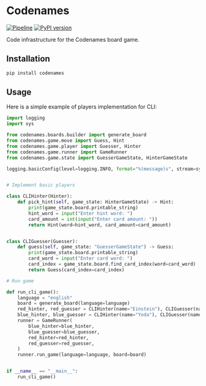 # Codenames

[![Pipeline](https://github.com/asaf-kali/codenames/actions/workflows/pipeline.yml/badge.svg)](https://github.com/asaf-kali/codenames/actions/workflows/pipeline.yml)
[![PyPI version](https://badge.fury.io/py/codenames.svg)](https://badge.fury.io/py/codenames)

Code infrastructure for the Codenames board game.


## Installation

```bash
pip install codenames
```

## Usage

Here is a simple example of players implementation for CLI:
```python
import logging
import sys

from codenames.boards.builder import generate_board
from codenames.game.move import Guess, Hint
from codenames.game.player import Guesser, Hinter
from codenames.game.runner import GameRunner
from codenames.game.state import GuesserGameState, HinterGameState

logging.basicConfig(level=logging.INFO, format="%(message)s", stream=sys.stdout)


# Implement basic players

class CLIHinter(Hinter):
    def pick_hint(self, game_state: HinterGameState) -> Hint:
        print(game_state.board.printable_string)
        hint_word = input("Enter hint word: ")
        card_amount = int(input("Enter card amount: "))
        return Hint(word=hint_word, card_amount=card_amount)


class CLIGuesser(Guesser):
    def guess(self, game_state: "GuesserGameState") -> Guess:
        print(game_state.board.printable_string)
        card_word = input("Enter card word: ")
        card_index = game_state.board.find_card_index(word=card_word)
        return Guess(card_index=card_index)

# Run game

def run_cli_game():
    language = "english"
    board = generate_board(language=language)
    red_hinter, red_guesser = CLIHinter(name="Einstein"), CLIGuesser(name="Newton")
    blue_hinter, blue_guesser = CLIHinter(name="Yoda"), CLIGuesser(name="Luke")
    runner = GameRunner(
        blue_hinter=blue_hinter,
        blue_guesser=blue_guesser,
        red_hinter=red_hinter,
        red_guesser=red_guesser,
    )
    runner.run_game(language=language, board=board)


if __name__ == "__main__":
    run_cli_game()
